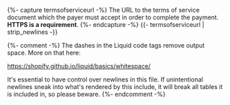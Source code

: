 {%- capture termsofserviceurl -%}
    The URL to the terms of service document which the payer must accept in
    order to complete the payment. **HTTPS is a requirement**.
{%- endcapture -%}
{{- termsofserviceurl | strip_newlines -}}

{%- comment -%}
The dashes in the Liquid code tags remove output space. More on that here:

<https://shopify.github.io/liquid/basics/whitespace/>

It's essential to have control over newlines in this file. If unintentional
newlines sneak into what's rendered by this include, it will break all tables
it is included in, so please beware.
{%- endcomment -%}
